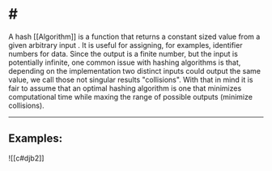# \#

A hash [[Algorithm]] is a function that returns a constant sized value from a given arbitrary input . It is useful for assigning, for examples, identifier numbers for data. Since the output is a finite number, but the input is potentially infinite, one common issue with hashing algorithms is that, depending on the implementation two distinct inputs could output the same value, we call those not singular results "collisions". With that in mind it is fair to assume that an optimal hashing algorithm is one that minimizes computational time while maxing the range of possible outputs (minimize collisions).

---
## Examples:

![[c#djb2]]

